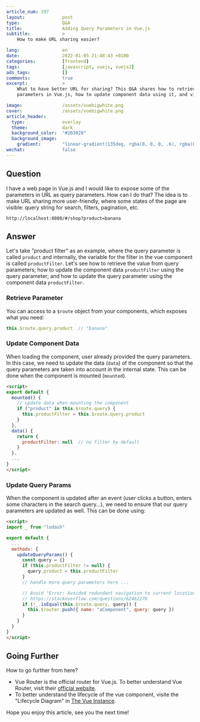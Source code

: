 ```yaml
---
article_num: 197
layout:              post
type:                Q&A
title:               Adding Query Parameters in Vue.js
subtitle:            >
    How to make URL sharing easier?

lang:                en
date:                2022-01-05 21:48:43 +0100
categories:          [frontend]
tags:                [javascript, vuejs, vuejs2]
ads_tags:            []
comments:            true
excerpt:             >
    What to have better URL for sharing? This Q&A shares how to retrieve query
    parameters in Vue.js, how to update component data using it, and vise versa.

image:               /assets/vuebigwhite.png
cover:               /assets/vuebigwhite.png
article_header:
  type:              overlay
  theme:             dark
  background_color:  "#203028"
  background_image:
    gradient:        "linear-gradient(135deg, rgba(0, 0, 0, .6), rgba(0, 0, 0, .4))"
wechat:              false
---
```


## Question

I have a web page in Vue.js and I would like to expose some of the parameters in
URL as query parameters. How can I do that? The idea is to make URL sharing more
user-friendly, where some states of the page are visible: query string for
search, filters, pagination, etc.

```
http://localhost:8080/#/shop?product=banana
```

## Answer

Let's take "product filter" as an example, where the query parameter is called
`product` and internally, the variable for the filter in the vue component is
called `productFilter`. Let's see how to retrieve the value from query
parameters; how to update the component data
`productFilter` using the query parameter; and how to update the query parameter
using the component data `productFilter`.

### Retrieve Parameter

You can access to a `$route` object from your components, which exposes what you
need:

```js
this.$route.query.product  // "banana"
```

### Update Component Data

When loading the component, user already provided the query parameters. In this
case, we need to update the data (`data`) of the component so that the query
parameters are taken into account in the internal state. This can be done when
the component is mounted (`mounted`).

```html
<script>
export default {
  mounted() {
    // update data when mounting the component
    if ("product" in this.$route.query) {
      this.productFilter = this.$route.query.product
    }
  },
  data() {
    return {
      productFilter: null  // no filter by default
    }
  },
  ...
}
</script>
```

### Update Query Params

When the component is updated after an event (user clicks a button, enters some
characters in the search query...), we need to ensure that our query parameters are
updated as well. This can be done using:

```html
<script>
import _ from "lodash"

export default {
  ...
  methods: {
    updateQueryParams() {
      const query = {}
      if (this.productFilter != null) {
        query.product = this.productFilter
      }
      // handle more query parameters here ...

      // Avoid "Error: Avoided redundant navigation to current location"
      // https://stackoverflow.com/questions/62462276
      if (!_.isEqual(this.$route.query, query)) {
        this.$router.push({ name: "aComponent", query: query })
      }
    }
  }
}
</script>
```

## Going Further

How to go further from here?

- Vue Router is the official router for Vue.js. To better understand Vue Router,
  visit their [official website](https://router.vuejs.org/).
- To better understand the lifecycle of the vue component, visite the "Lifecycle
  Diagram" in [The Vue Instance](https://vuejs.org/v2/guide/instance.html).

Hope you enjoy this article, see you the next time!
